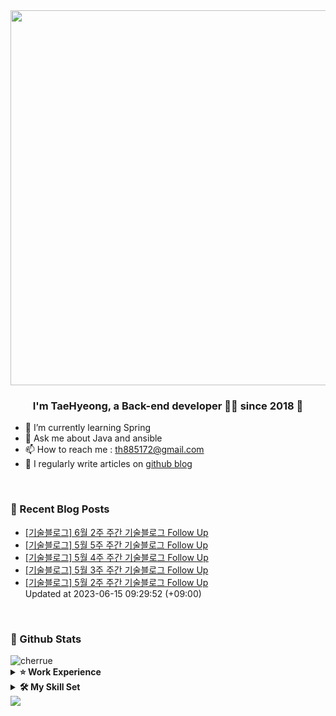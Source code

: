 <div align="center">
<img src="https://rishavanand.github.io/static/images/greetings.gif" align="center" height="" width="600" />
</div>  
  

### <div align="center">I'm TaeHyeong, a Back-end developer 👨‍💻 since 2018 🚀</div>  
- 🌱 I’m currently learning Spring  
- 💬 Ask me about Java and ansible
- 📫 How to reach me : th885172@gmail.com
- 📝 I regularly write articles on [github blog](http://Cherrue.github.io/) 
<br/>

### 📝 Recent Blog Posts  
<!-- BLOG-POST-LIST:START -->
- [[기술블로그] 6월 2주 주간 기술블로그 Follow Up
](https://cherrue.github.io/engineering_blog_followup/weekly-tech-blog-follow-up/) <br>
- [[기술블로그] 5월 5주 주간 기술블로그 Follow Up
](https://cherrue.github.io/engineering_blog_followup/weekly-tech-blog-follow-up/) <br>
- [[기술블로그] 5월 4주 주간 기술블로그 Follow Up
](https://cherrue.github.io/engineering_blog_followup/weekly-tech-blog-follow-up/) <br>
- [[기술블로그] 5월 3주 주간 기술블로그 Follow Up
](https://cherrue.github.io/engineering_blog_followup/weekly-tech-blog-follow-up/) <br>
- [[기술블로그] 5월 2주 주간 기술블로그 Follow Up
](https://cherrue.github.io/engineering_blog_followup/weekly-tech-blog-follow-up/) <br>
Updated at 2023-06-15 09:29:52 (+09:00)<br>
<!-- BLOG-POST-LIST:END -->  

<br/>  

### 📌 Github Stats
<img align="center" src="https://github-readme-stats.vercel.app/api?username=cherrue&show_icons=true&locale=en" alt="cherrue" />

<details>
  <summary><b>⭐ Work Experience</b></summary>
  <div>
    
|Company|period|Project|
|---|---|---|
|Hyundai-Autoever|2021.06 ~ |Develope search engine and API<br/>OpenApi routomap search developer|
|ROKAF|2018.06 ~ 2021.05|Maintain C4I web application<br/>Develope android encryption module|
|Intelligent Contents Lab, Sejong Univ.|2016.01 ~ 2018.01|Study TV drama rating prediction|</div>
</details>

<details>
  <summary><b>🛠️ My Skill Set</b></summary>
<div align="center">  
<img style="margin: 10px" src="https://profilinator.rishav.dev/skills-assets/java-original-wordmark.svg" alt="Java" height="50" />     
<img style="margin: 10px" src="https://profilinator.rishav.dev/skills-assets/springio-icon.svg" alt="Spring" height="50" />  
<img style="margin: 10px" src="https://profilinator.rishav.dev/skills-assets/elasticsearch.png" alt="Elastic Search" height="50" />  
<img style="margin: 10px" src="https://profilinator.rishav.dev/skills-assets/kibana.png" alt="Kibana" height="50" />    
<img style="margin: 10px" src="https://profilinator.rishav.dev/skills-assets/mysql-original-wordmark.svg" alt="MySQL" height="50" />
<img style="margin: 10px" src="https://profilinator.rishav.dev/skills-assets/ansible.png" alt="Ansible" height="50" />  
<img style="margin: 10px" src="https://profilinator.rishav.dev/skills-assets/amazonwebservices-original-wordmark.svg" alt="AWS" height="50" />  
<img style="margin: 10px" src="https://profilinator.rishav.dev/skills-assets/python-original.svg" alt="Python" height="50" />  
<br/>
<img style="margin: 10px" src="https://profilinator.rishav.dev/skills-assets/linux-original.svg" alt="Linux" height="50" />  
<img style="margin: 10px" src="https://profilinator.rishav.dev/skills-assets/gnu_bash-icon.svg" alt="Bash" height="50" />  
<img style="margin: 10px" src="https://profilinator.rishav.dev/skills-assets/git-scm-icon.svg" alt="Git" height="50" />  
<img style="margin: 10px" src="https://profilinator.rishav.dev/skills-assets/oracle-original.svg" alt="Oracle" height="50" />  
<img style="margin: 10px" src="https://profilinator.rishav.dev/skills-assets/android-original-wordmark.svg" alt="Android" height="50" />  
<img style="margin: 10px" src="https://profilinator.rishav.dev/skills-assets/html5-original-wordmark.svg" alt="HTML5" height="50" />
<img style="margin: 10px" src="https://profilinator.rishav.dev/skills-assets/javascript-original.svg" alt="JavaScript" height="50" />  
<br/>  
</div>
</details>


<div align="left">
<img src="https://komarev.com/ghpvc/?username=Cherrue&&style=flat-square" align="center" />
</div>  
